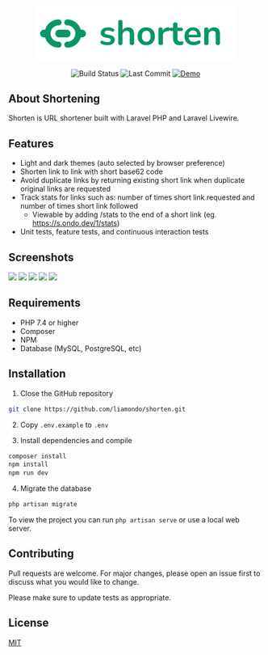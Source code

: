<p align="center">
    <img src="https://github.com/liamondo/shorten/blob/main/public/logo.svg?raw=true" width="400">
</p>
<p align="center">
<img src="https://github.com/liamondo/shorten/actions/workflows/laravel.yml/badge.svg" alt="Build Status">
<img src="https://img.shields.io/github/last-commit/liamondo/shorten" alt="Last Commit">
<a target="_blank" href="https://shorten.ondo.dev"><img src="https://img.shields.io/badge/Demo-shorten.ondo.dev-blue" alt="Demo"></a>
</p>

## About Shortening

Shorten is URL shortener built with Laravel PHP and Laravel Livewire.

## Features

- Light and dark themes (auto selected by browser preference)
- Shorten link to link with short base62 code
- Avoid duplicate links by returning existing short link when duplicate original links are requested
- Track stats for links such as: number of times short link requested and number of times short link followed
  - Viewable by adding /stats to the end of a short link (eg. <a target="_blank" href="https://s.ondo.dev/1/stats">https://s.ondo.dev/1/stats</a>)
- Unit tests, feature tests, and continuous interaction tests

## Screenshots

<img src="https://cdn.ondo.dev/shorten/Screenshot%202022-01-30%20at%2017.25.29.png" />
<img src="https://cdn.ondo.dev/shorten/Screenshot%202022-01-30%20at%2020.39.38.png" />
<img src="https://cdn.ondo.dev/shorten/Screenshot%202022-01-30%20at%2017.25.57.png" />
<img src="https://cdn.ondo.dev/shorten/Screenshot%202022-01-30%20at%2017.26.15.png" />
<img src="https://cdn.ondo.dev/shorten/Screenshot%202022-01-30%20at%2017.26.30.png" />

## Requirements

- PHP 7.4 or higher
- Composer
- NPM
- Database (MySQL, PostgreSQL, etc)

## Installation

1. Close the GitHub repository
```bash
git clone https://github.com/liamondo/shorten.git
```

2. Copy `.env.example` to `.env`

3. Install dependencies and compile
```bash
composer install
npm install
npm run dev
```
4. Migrate the database
```bash
php artisan migrate
```

To view the project you can run `php artisan serve` or use a local web server. 

## Contributing
Pull requests are welcome. For major changes, please open an issue first to discuss what you would like to change.

Please make sure to update tests as appropriate.

## License
<a href="https://choosealicense.com/licenses/mit/">MIT</a>
